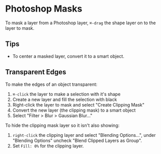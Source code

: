 # Photoshop Masks

To mask a layer from a Photoshop layer, `⌘-drag` the shape layer on to the layer to mask.

## Tips

- To center a masked layer, convert it to a smart object.

## Transparent Edges

To make the edges of an object transparent:

1. `⌘-click` the layer to make a selection with it's shape
2. Create a new layer and fill the selection with black
3. Right-click the layer to mask and select "Create Clipping Mask"
4. Convert the new layer (the clipping mask) to a smart object
5. Select "Filter > Blur > Gaussian Blur..."

To hide the clipping mask layer so it isn't also showing:

1. `right-click` the clipping layer and select "Blending Options...", under "Blending Options" uncheck "Blend Clipped Layers as Group".
2. Set `Fill: 0%` for the clipping layer.
